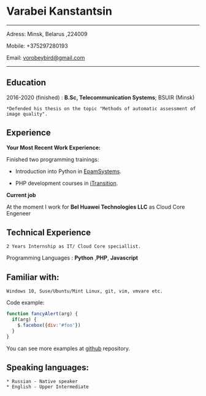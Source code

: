 Varabei Kanstantsin
===================

-------------------     ----------------------------
Adress: Minsk, Belarus ,224009

Mobile: +375297280193

Email: vorobeybird@gmail.com
-------------------     ----------------------------

Education
---------

2016-2020 (finished)
:   **B.Sc, Telecommunication Systems**; BSUIR (Minsk)

    *Defended his thesis on the topic "Methods of automatic assessment of image quality".


Experience
----------

**Your Most Recent Work Experience:**

Finished two programming trainings:

* Introduction into Python in [EpamSystems](https://careers.epam.by/).

* PHP development courses in  [iTransition](https://itransition.by/).

**Current job**

At the moment I work for **Bel Huawei Technologies LLC** as Cloud Core Engeneer

Technical Experience
--------------------
    2 Years Internship as IT/ Cloud Core speciallist.

Programming Languages
:   **Python** ,**PHP**, **Javascript**

Familiar with:
--------------
    Windows 10, Suse/Ubuntu/Mint Linux, git, vim, vmvare etc.


Code example:
```javascript
function fancyAlert(arg) {
  if(arg) {
    $.facebox({div:'#foo'})
  }
}
```

You can see more examples at [github] repository.

Speaking languages:
---------------------
    * Russian - Native speaker
    * English - Upper Intermediate

[github]: https://github.com/vorobeyblo


